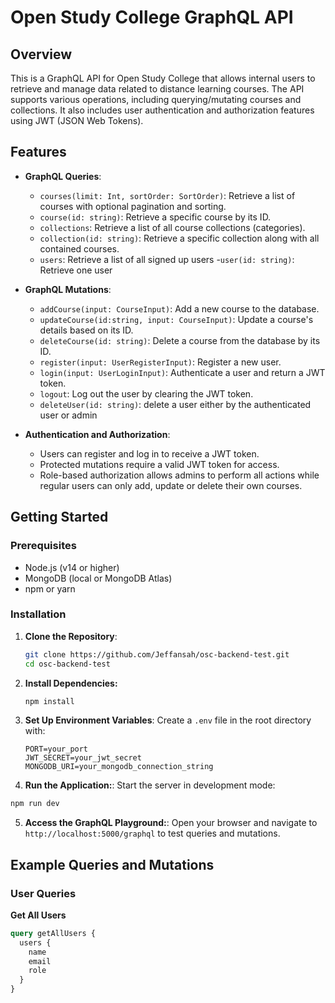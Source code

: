 # Open Study College GraphQL API

## Overview

This is a GraphQL API for Open Study College that allows internal users to retrieve and manage data related to distance learning courses. The API supports various operations, including querying/mutating courses and collections. It also includes user authentication and authorization features using JWT (JSON Web Tokens).

## Features

- **GraphQL Queries**:

  - `courses(limit: Int, sortOrder: SortOrder)`: Retrieve a list of courses with optional pagination and sorting.
  - `course(id: string)`: Retrieve a specific course by its ID.
  - `collections`: Retrieve a list of all course collections (categories).
  - `collection(id: string)`: Retrieve a specific collection along with all contained courses.
  - `users`: Retrieve a list of all signed up users -`user(id: string)`: Retrieve one user

- **GraphQL Mutations**:

  - `addCourse(input: CourseInput)`: Add a new course to the database.
  - `updateCourse(id:string, input: CourseInput)`: Update a course's details based on its ID.
  - `deleteCourse(id: string)`: Delete a course from the database by its ID.
  - `register(input: UserRegisterInput)`: Register a new user.
  - `login(input: UserLoginInput)`: Authenticate a user and return a JWT token.
  - `logout`: Log out the user by clearing the JWT token.
  - `deleteUser(id: string)`: delete a user either by the authenticated user or admin

- **Authentication and Authorization**:
  - Users can register and log in to receive a JWT token.
  - Protected mutations require a valid JWT token for access.
  - Role-based authorization allows admins to perform all actions while regular users can only add, update or delete their own courses.

## Getting Started

### Prerequisites

- Node.js (v14 or higher)
- MongoDB (local or MongoDB Atlas)
- npm or yarn

### Installation

1. **Clone the Repository**:

   ```bash
   git clone https://github.com/Jeffansah/osc-backend-test.git
   cd osc-backend-test

   ```

2. **Install Dependencies:**

   ```bash
   npm install

   ```

3. **Set Up Environment Variables**:
   Create a `.env` file in the root directory with:

   ```plaintext
   PORT=your_port
   JWT_SECRET=your_jwt_secret
   MONGODB_URI=your_mongodb_connection_string

   ```

4. **Run the Application:**:
   Start the server in development mode:

```bash
npm run dev

```

5. **Access the GraphQL Playground:**:
   Open your browser and navigate to `http://localhost:5000/graphql` to test queries and mutations.

## Example Queries and Mutations

### User Queries

**Get All Users**

```graphql
query getAllUsers {
  users {
    name
    email
    role
  }
}
```
